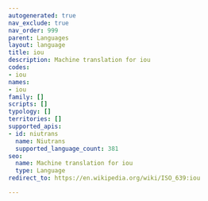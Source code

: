 ```yaml
---
autogenerated: true
nav_exclude: true
nav_order: 999
parent: Languages
layout: language
title: iou
description: Machine translation for iou
codes:
- iou
names:
- iou
family: []
scripts: []
typology: []
territories: []
supported_apis:
- id: niutrans
  name: Niutrans
  supported_language_count: 381
seo:
  name: Machine translation for iou
  type: Language
redirect_to: https://en.wikipedia.org/wiki/ISO_639:iou

---
```


